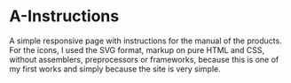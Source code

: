 # A-Instructions
A simple responsive page with instructions for the manual of the products. For the icons, I used the SVG format, markup on pure HTML and CSS, without assemblers, preprocessors or frameworks, because this is one of my first works and simply because the site is very simple.
